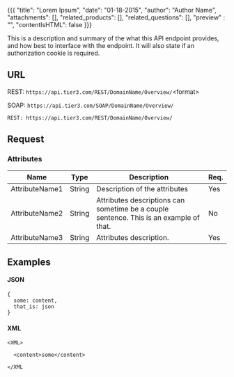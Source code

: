 {{{
  "title": "Lorem Ipsum",
  "date": "01-18-2015",
  "author": "Author Name",
  "attachments": [],
  "related_products": [],
  "related_questions": [],
  "preview" : "",
  "contentIsHTML": false
}}}

This is a description and summary of the what this API endpoint provides, and how best to interface with the endpoint. It will also state if an authorization cookie is required.

## URL

<div class="kb-api-urls">
  <div class="kb-api-urls-inner">
    <p>REST: <span class="url"><code>https://api.tier3.com/REST/DomainName/Overview/</code></span>&lt;format&gt;</p>
    <p>SOAP: <span class="url"><code>https://api.tier3.com/SOAP/DomainName/Overview/</code></span></p>
  </div>
</div>

```
REST: https://api.tier3.com/REST/DomainName/Overview/
```


## Request
### Attributes

| Name         | Type   | Description                                                                      | Req. |
|--------------|--------|----------------------------------------------------------------------------------|------|
| AttributeName1 | String | Description of the attributes                                                   | Yes  |
| AttributeName2 | String | Attributes descriptions can sometime be a couple sentence. This is an example of that. | No   |
| AttributeName3 | String | Attributes description.                                      | Yes  |


## Examples

#### JSON

    {
      some: content,
      that_is: json
    }

#### XML
    
    <XML>

      <content>some</content>
      
    </XML